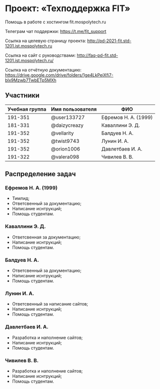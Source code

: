# Проект: «Техподдержка FIT»

Помощь в работе с хостингом fit.mospolytech.ru

Телеграм чат поддержки: https://t.me/fit_support

Ссылка на целевую страницу проекта: http://pd-2021-fit.std-1201.ist.mospolytech.ru

Ссылка на сайт с руководствами: http://faq-pd-fit.std-1201.ist.mospolytech.ru/

Ссылка на отчётную документацию: https://drive.google.com/drive/folders/1ge4LkPeiXfi7-blx9Mzwb7TwbETp5MXh

## Участники

| Учебная группа | Имя пользователя | ФИО                      |
|----------------|------------------|--------------------------|
| 191-351        | @user133727      | Ефремов Н. А. (1999)     |
| 181-331        | @daizycreazy     | Каваллини Э. Д.          |
| 191-352        | @vellarity       | Балдуев Н. А.            |
| 191-352        | @twist9743       | Лунин И. А.              |
| 191-352        | @orion1006       | Давлетбаев И. А.         |
| 191-322        | @valera098       | Чивилев В. В.            |

## Распределение задач

### Ефремов Н. А. (1999)

* Тимлид;
* Ответсвенный за документацию;
* Написание иснтрукций;
* Помощь студентам.

### Каваллини Э. Д.

* Ответсвенная за документацию;
* Написание иснтрукций;
* Помощь студентам.

### Балдуев Н. А. 

* Ответсвенный за документацию;
* Написание иснтрукций;
* Помощь студентам.

### Лунин И. А.

* Ответсвенный за написание сайтов;
* Написание иснтрукций;
* Помощь студентам.

### Давлетбаев И. А.

* Разработка и наполнение сайтов;
* Написание иснтрукций;
* Помощь студентам.

### Чивилев В. В.

* Разработка и наполнение сайтов;
* Написание иснтрукций;
* Помощь студентам.


